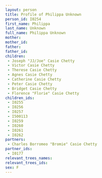```yaml
---
layout: person
title: Profile of Philippa Unknown
person_id: I0254
first_name: Philippa
last_name: Unknown
full_name: Philippa Unknown
mother: 
mother_id: 
father: 
father_id: 
children:
 - Joseph "JJ/Joe" Casie Chetty
 - Victor Casie Chetty
 - Therese Casie Chetty
 - Agnes Casie Chetty
 - Catherine Casie Chetty
 - Peter Casie Chetty
 - Bridget Casie Chetty
 - Florence "Florie" Casie Chetty
children_ids:
 - I0255
 - I0256
 - I0257
 - I500113
 - I0259
 - I0260
 - I0261
 - I0262
partners:
 - Charles Borromeo "Bromie" Casie Chetty
partner_ids:
 - I0177
relevant_trees_names:
relevant_trees_ids:
sex: F
---
```


